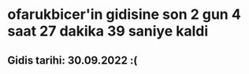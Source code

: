 # ofarukbicer'in gidisine son 2 gun 4 saat 27 dakika 39 saniye kaldi

## Gidis tarihi: 30.09.2022 :(